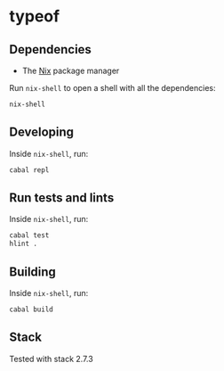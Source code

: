 # typeof

## Dependencies

- The [Nix] package manager

Run `nix-shell` to open a shell with all the dependencies:

``` bash
nix-shell
```

## Developing

Inside `nix-shell`, run:

``` bash
cabal repl
```

## Run tests and lints

Inside `nix-shell`, run:

``` bash
cabal test
hlint .
```

## Building

Inside `nix-shell`, run:

``` bash
cabal build
```

[Nix]: https://nixos.org/


## Stack

Tested with stack 2.7.3
